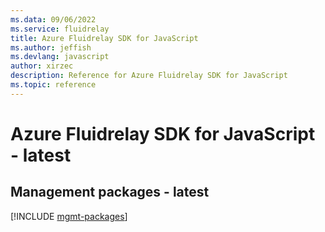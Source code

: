 ```yaml
---
ms.data: 09/06/2022
ms.service: fluidrelay
title: Azure Fluidrelay SDK for JavaScript
ms.author: jeffish
ms.devlang: javascript
author: xirzec
description: Reference for Azure Fluidrelay SDK for JavaScript
ms.topic: reference
---
```

# Azure Fluidrelay SDK for JavaScript - latest

## Management packages - latest
[!INCLUDE [mgmt-packages](fluidrelay-mgmt-index.md)]